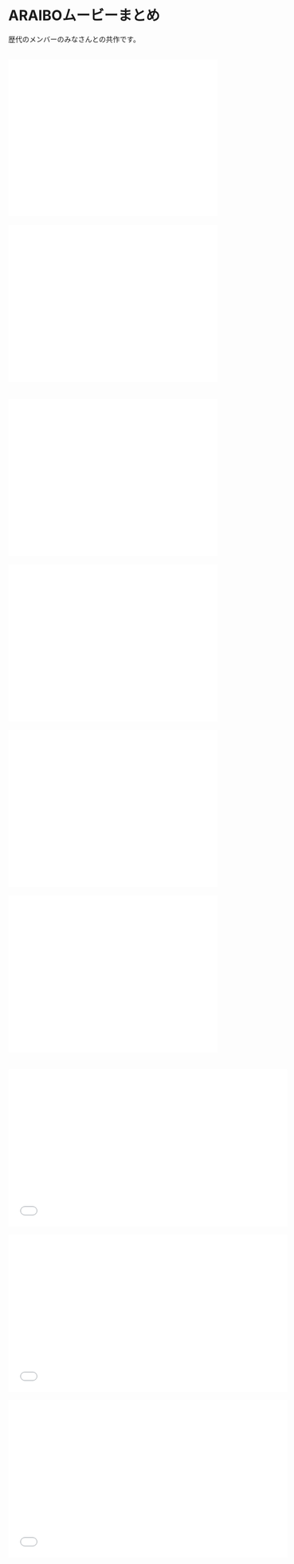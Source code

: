# ARAIBOムービーまとめ
歴代のメンバーのみなさんとの共作です。<br />
<br />
<iframe width="420" height="315" src="//www.youtube.com/embed/lpdWQ6jVR78" frameborder="0" allowfullscreen></iframe><br />
<br />
<iframe width="420" height="315" src="//www.youtube.com/embed/7FZyurrHgHQ" frameborder="0" allowfullscreen></iframe><br />
<br />
<br />
<iframe width="420" height="315" src="//www.youtube.com/embed/Oz2wIDD02LY" frameborder="0" allowfullscreen></iframe><br />
<br />
<iframe width="420" height="315" src="//www.youtube.com/embed/gX5Lkk4TOKo" frameborder="0" allowfullscreen></iframe><br />
<br />
<iframe width="420" height="315" src="//www.youtube.com/embed/vBZYrIFzejQ" frameborder="0" allowfullscreen></iframe><br />
<br />
<iframe width="420" height="315" src="//www.youtube.com/embed/DQC-cKOj_jc" frameborder="0" allowfullscreen></iframe><br />
<br />
<br />
<iframe width="560" height="315" src="//www.youtube.com/embed/z6Yw1qhCZjk" frameborder="0" allowfullscreen></iframe><br />
<br />
<iframe width="560" height="315" src="//www.youtube.com/embed/HMTiBYlzfdY" frameborder="0" allowfullscreen></iframe><br />
<br />
<iframe width="560" height="315" src="//www.youtube.com/embed/cqDU4zmgQSY" frameborder="0" allowfullscreen></iframe><br />

